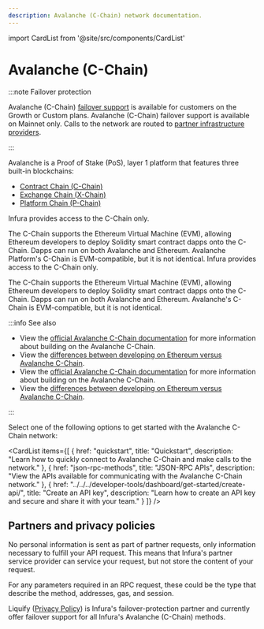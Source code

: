 ```yaml
---
description: Avalanche (C-Chain) network documentation.
---
```


import CardList from '@site/src/components/CardList'

# Avalanche (C-Chain)

:::note Failover protection

Avalanche (C-Chain) [failover support](../../concepts/failover-protection.md) is available for
customers on the Growth or Custom plans.
Avalanche (C-Chain) failover support is available on Mainnet only.
Calls to the network are routed to [partner infrastructure providers](#partners-and-privacy-policies).

:::

Avalanche is a Proof of Stake (PoS), layer 1 platform that features three built-in blockchains: 
- [Contract Chain (C-Chain)](https://docs.avax.network/learn/primary-network#c-chain)
- [Exchange Chain (X-Chain)](https://docs.avax.network/learn/primary-network#x-chain)
- [Platform Chain (P-Chain)](https://docs.avax.network/learn/primary-network#p-chain)

Infura provides access to the C-Chain only.

The C-Chain supports the Ethereum Virtual Machine (EVM), allowing Ethereum developers to deploy Solidity 
smart contract dapps onto the C-Chain. Dapps can run on both Avalanche and Ethereum. Avalanche 
Platform's C-Chain is EVM-compatible, but it is not identical. 
Infura provides access to the C-Chain only.

The C-Chain supports the Ethereum Virtual Machine (EVM), allowing Ethereum developers to deploy
Solidity smart contract dapps onto the C-Chain.
Dapps can run on both Avalanche and Ethereum.
Avalanche's C-Chain is EVM-compatible, but it is not identical.

:::info See also

- View the [official Avalanche C-Chain documentation](https://docs.avax.network/dapps) 
for more information about building on the Avalanche C-Chain.
- View the [differences between developing on Ethereum versus Avalanche C-Chain](https://docs.avax.network/dapps/end-to-end/launch-ethereum-dapp#gotchas-and-things-to-look-out-for). 
- View the [official Avalanche C-Chain documentation](https://docs.avax.network/dapps)
  for more information about building on the Avalanche C-Chain.
- View the [differences between developing on Ethereum versus Avalanche C-Chain](https://docs.avax.network/dapps/end-to-end/launch-ethereum-dapp#gotchas-and-things-to-look-out-for).

:::

Select one of the following options to get started with the Avalanche C-Chain network:

<CardList
  items={[
    {
      href: "quickstart",
      title: "Quickstart",
      description: "Learn how to quickly connect to Avalanche C-Chain and make calls to the network."
    },
    {
      href: "json-rpc-methods",
      title: "JSON-RPC APIs",
      description: "View the APIs available for communicating with the Avalanche C-Chain network."
    },
    {
      href: "../../../developer-tools/dashboard/get-started/create-api/",
      title: "Create an API key",
      description: "Learn how to create an API key and secure and share it with your team."
    }
  ]}
/>

## Partners and privacy policies

No personal information is sent as part of partner requests, only information necessary to fulfill your API request. This means that Infura's partner service provider can service your request, but not store the content of your request.

For any parameters required in an RPC request, these could be the type that describe the method, addresses, gas, and session.

Liquify ([Privacy Policy](https://www.liquify.com/Liquify_RPC_PP.pdf)) is Infura's failover-protection partner and currently offer failover support for all Infura's Avalanche (C-Chain) methods.

